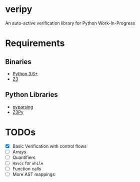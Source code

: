 # veripy
An auto-active verification library for Python
Work-In-Progress

# Requirements
## Binaries
- [Python 3.6+](https://www.python.org/)
- [Z3](https://github.com/Z3Prover/z3)
## Python Libraries
- [pyparsing](https://github.com/pyparsing/pyparsing)
- [Z3Py](https://pypi.org/project/z3-solver/)

# TODOs
- [x] Basic Verification with control flows
- [ ] Arrays
- [ ] Quantifiers
- [ ] `Havoc` for `while`
- [ ] Function calls
- [ ] More AST mappings
